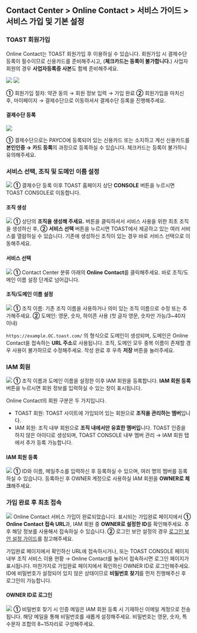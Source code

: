 ## Contact Center > Online Contact > 서비스 가이드 > 서비스 가입 및 기본 설정 

### TOAST 회원가입
Online Contact는 TOAST 회원가입 후 이용하실 수 있습니다. 
회원가입 시 결제수단 등록이 필수이므로 신용카드를 준비해주시고, (**체크카드는 등록이 불가합니다.**) 사업자 회원의 경우 **사업자등록증 사본**도 함께 준비해주세요.

![](http://static.toastoven.net/prod_contact_center/1.3.1-(1).png)
![](http://static.toastoven.net/prod_contact_center/1.3.1–(2).png)

**①** 회원가입 절차: 약관 동의 → 회원 정보 입력 → 가입 완료
**②** 회원가입을 마치신 후, 마이페이지 → 결제수단으로 이동하셔서 결제수단 등록을 진행해주세요.


#### 결제수단 등록
![](http://static.toastoven.net/prod_contact_center/1.3.1-(3).png)

**①** 결제수단으로는 PAYCO에 등록되어 있는 신용카드 또는 소지하고 계신 신용카드를 **본인인증 → 카드 등록**의 과정으로 등록하실 수 있습니다.
체크카드는 등록이 불가하니 유의해주세요.


### 서비스 선택, 조직 및 도메인 이름 설정
![](http://static.toastoven.net/prod_contact_center/1.3.2-(1).png)
**①** 결제수단 등록 이후 TOAST 홈페이지 상단 **CONSOLE** 버튼을 누르시면 TOAST CONSOLE로 이동합니다. 


#### 조직 생성
![](http://static.toastoven.net/prod_contact_center/1.3.2-(2).png)
**①** 상단의 **조직을 생성해 주세요.** 버튼을 클릭하셔서 서비스 사용을 위한 최초 조직을 생성하신 후, **②** **서비스 선택** 버튼을 누르시면 TOAST에서 제공하고 있는 여러 서비스를 열람하실 수 있습니다. 
기존에 생성하신 조직이 있는 경우 바로 서비스 선택으로 이동해주세요.


#### 서비스 선택
![](http://static.toastoven.net/prod_contact_center/1.3.2-(3).png)
**①** Contact Center 분류 아래의 **Online Contact**를 클릭해주세요. 바로 조직/도메인 이름 설정 단계로 넘어갑니다.


#### 조직/도메인 이름 설정
![](http://static.toastoven.net/prod_contact_center/1.3.2-(4).png)
**①** 조직 이름: 기존 조직 이름을 사용하거나 의미 있는 조직 이름으로 수정 또는 추가해주세요.
**②** 도메인: 영문, 숫자, 하이픈 사용 (첫 글자 영문, 숫자만 가능/3~40자 이내)

`https://example.OC.toast.com/` 의 형식으로 도메인이 생성되며, 도메인은 Online Contact을 접속하는 **URL 주소**로 사용됩니다.
조직, 도메인 모두 중복 이름이 존재할 경우 사용이 불가하므로 수정해주세요. 작성 완료 후 우측 **저장** 버튼을 눌러주세요.


### IAM 회원
![](http://static.toastoven.net/prod_contact_center/1.3.3-(1).png)
**①** 조직 이름과 도메인 이름을 설정한 이후 IAM 회원을 등록합니다. **IAM 회원 등록** 버튼을 누르시면 회원 정보를 입력하실 수 있는 창이 표시됩니다.

Online Contact의 회원 구분은 두 가지입니다. 
- TOAST 회원: TOAST 사이트에 가입되어 있는 회원으로 **조직을 관리하는 멤버**입니다.
- IAM 회원: 조직 내부 회원으로 **조직 내에서만 유효한 멤버입**니다. TOAST 인증을 하지 않은 아이디로 생성되며, TOAST CONSOLE 내부 멤버 관리 → IAM 회원 탭에서 추가 등록 가능합니다.


#### IAM 회원 등록
![](http://static.toastoven.net/prod_contact_center/1.3.3-(2).png)
**①** ID와 이름, 메일주소를 입력하신 후 등록하실 수 있으며, 여러 명의 멤버를 등록하실 수 있습니다. 등록하신 후 OWNER 계정으로 사용하실 IAM 회원을 **OWNER로 체크**해주세요.


### 가입 완료 후 최초 접속
![](http://static.toastoven.net/prod_contact_center/1.3.4-(1).png)
Online Contact 서비스 가입이 완료되었습니다. 표시되는 가입완료 페이지에서 
**① Online Contact 접속 URL**과, IAM 회원 중 **OWNER로 설정한 ID**를 확인해주세요. 추후 해당 정보를 사용해서 접속하실 수 있습니다.
**②** 로그인 보안 설정의 경우 [로그인 보안 설정 가이드](https://docs.toast.com/ko/TOAST/ko/console-guide/#iam)를 참고해주세요. 

가입완료 페이지에서 확인하신 URL에 접속하시거나, 또는 TOAST CONSOLE 페이지 내부 조직 서비스 이용 현황 → Online Contact를 눌러서 접속하시면 로그인 페이지가 표시됩니다. 
마찬가지로 가입완료 페이지에서 확인하신 OWNER ID로 로그인해주세요. ID에 비밀번호가 설정되어 있지 않은 상태이므로 **비밀번호 찾기**를 먼저 진행해주신 후 로그인이 가능합니다.


#### OWNER ID로 로그인
![](http://static.toastoven.net/prod_contact_center/1.3.4-(2).png)
**①** 비밀번호 찾기 시 인증 메일은 IAM 회원 등록 시 기재하신 이메일 계정으로 전송됩니다. 해당 메일을 통해 비밀번호를 새롭게 설정해주세요.
비밀번호는 영문, 숫자, 특수문자 조합의 8~15자리로 구성해주세요.
